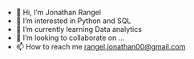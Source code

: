 - 👋 Hi, I’m Jonathan Rangel
- 👀 I’m interested in Python and SQL
- 🌱 I’m currently learning Data analytics
- 💞️ I’m looking to collaborate on ...
- 📫 How to reach me rangel.jonathan00@gmail.com

<!---
jrangel100/jrangel100 is a ✨ special ✨ repository because its `README.md` (this file) appears on your GitHub profile.
You can click the Preview link to take a look at your changes.
--->
